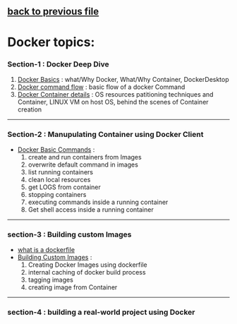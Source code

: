 [back to previous file](../README.md)
---
# Docker topics:


### Section-1 : Docker Deep Dive

1. [Docker Basics](./section-1/docker-basics.md) : what/Why Docker, What/Why Container, DockerDesktop
2. [Docker command flow](./section-1/dockercommandflow.md) : basic flow of a docker Command
3. [Docker Container details](./section-1/container.md) : OS resources patitioning techniques and Container, LINUX VM on host OS, behind the scenes of Container creation 

--- 

### Section-2 : Manupulating Container using Docker Client

- [Docker Basic Commands](./section-2/basic-commands.md) : 
   1. create and run containers from Images
   2. overwrite default command in images
   3. list running containers
   4. clean local resources
   5. get LOGS from container
   6. stopping containers
   7. executing commands inside a running container
   8. Get shell access inside a running container 


---

### section-3 :  Building custom Images

- [what is a dockerfile](./section-3/about-dockerfile.md)
- [Building Custom Images](./section-3/building-custom-images.md) : 
   1. Creating Docker Images using dockerfile
   2. internal caching of docker build process
   3. tagging images
   4. creating image from Container

--- 

### section-4 : building a real-world project using Docker